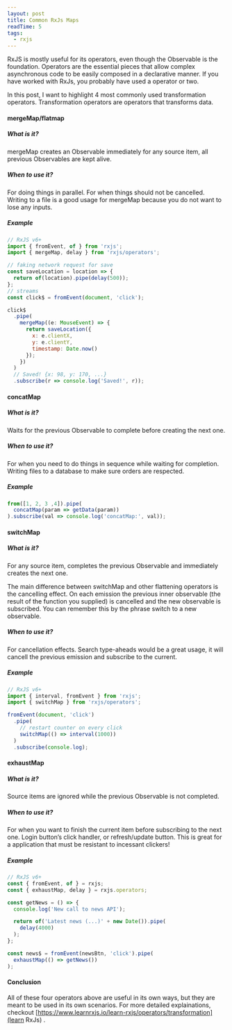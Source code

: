 ```yaml
---
layout: post
title: Common RxJs Maps
readTime: 5
tags:
  - rxjs
---
```


RxJS is mostly useful for its operators, even though the Observable is the foundation. Operators are the essential pieces that allow complex asynchronous code to be easily composed in a declarative manner. If you have worked
with RxJs, you probably have used a operator or two.

In this post, I want to highlight 4 most commonly used transformation operators. Transformation operators are operators that transforms data.
<!--more-->

#### mergeMap/flatmap

##### What is it?

mergeMap creates an Observable immediately for any source item, all previous Observables are kept alive.

##### When to use it?

For doing things in parallel. For when things should not be cancelled. Writing to a file is a good usage for mergeMap because you do not want to lose any inputs.

##### Example

```javascript
// RxJS v6+
import { fromEvent, of } from 'rxjs';
import { mergeMap, delay } from 'rxjs/operators';

// faking network request for save
const saveLocation = location => {
  return of(location).pipe(delay(500));
};
// streams
const click$ = fromEvent(document, 'click');

click$
  .pipe(
    mergeMap((e: MouseEvent) => {
      return saveLocation({
        x: e.clientX,
        y: e.clientY,
        timestamp: Date.now()
      });
    })
  )
  // Saved! {x: 98, y: 170, ...}
  .subscribe(r => console.log('Saved!', r));
```

#### concatMap

##### What is it?

Waits for the previous Observable to complete before creating the next one. 

##### When to use it?

For when you need to do things in sequence while waiting for completion. Writing files to a database to make sure orders are respected.

##### Example

```javascript
from([1, 2, 3 ,4]).pipe(
  concatMap(param => getData(param))
).subscribe(val => console.log('concatMap:', val));
```


#### switchMap

##### What is it?

For any source item, completes the previous Observable and immediately creates the next one. 

The main difference between switchMap and other flattening operators is the cancelling effect. 
On each emission the previous inner observable (the result of the function you supplied) is cancelled and the new observable is subscribed. 
You can remember this by the phrase switch to a new observable.

##### When to use it?

For cancellation effects. Search type-aheads would be a great usage, it will cancell the previous emission and subscribe to the current.

##### Example

```javascript
// RxJS v6+
import { interval, fromEvent } from 'rxjs';
import { switchMap } from 'rxjs/operators';

fromEvent(document, 'click')
  .pipe(
    // restart counter on every click
    switchMap(() => interval(1000))
  )
  .subscribe(console.log);
```

#### exhaustMap

##### What is it?

Source items are ignored while the previous Observable is not completed.

##### When to use it?

For when you want to finish the current item before subscribing to the next one. Login button’s click handler, or refresh/update button.
This is great for a application that must be resistant to incessant clickers!

##### Example

```javascript
// RxJS v6+
const { fromEvent, of } = rxjs;
const { exhaustMap, delay } = rxjs.operators;

const getNews = () => {
  console.log('New call to news API');

  return of('Latest news (...)' + new Date()).pipe(
    delay(4000)
  );
};

const news$ = fromEvent(newsBtn, 'click').pipe(
  exhaustMap(() => getNews())
);
```

#### Conclusion

All of these four operators above are useful in its own ways, but they are meant to be used in its own scenarios. For more detailed explainations, checkout [https://www.learnrxjs.io/learn-rxjs/operators/transformation](learn RxJs) .
